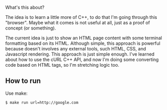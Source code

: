 What's this about?

The idea is to learn a little more of C++, to do that I'm going through this "browser".
Maybe what it comes is not useful at all, just as a proof of concept (or something).

The current idea is just to show an HTML page content with some terminal formatting based on its HTML.
Although simple, this approach is powerful because doesn't involves any external tools, such HTML, CSS,
and Javascript rendering. This approach is just simple enough. I've learned about how to use the cURL C++ API,
and now I'm doing some converting code based on HTML tags, so I'm stretching logic too.

## How to run

Use make:

```shell
$ make run url=http://google.com
```
